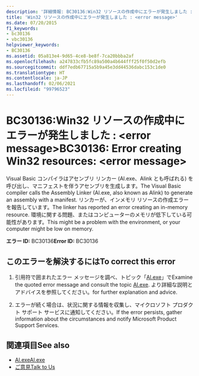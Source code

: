 ```yaml
---
description: '詳細情報: BC30136:Win32 リソースの作成中にエラーが発生しました : <error message>'
title: 'Win32 リソースの作成中にエラーが発生しました : <error message>'
ms.date: 07/20/2015
f1_keywords:
- bc30136
- vbc30136
helpviewer_keywords:
- BC30136
ms.assetid: 05a813e4-9d65-4ce8-be8f-7ca20bbba2af
ms.openlocfilehash: a247833cfb5fc89a500a4b644fff25f0f50d2efb
ms.sourcegitcommit: ddf7edb67715a5b9a45e3dd44536dabc153c1de0
ms.translationtype: HT
ms.contentlocale: ja-JP
ms.lasthandoff: 02/06/2021
ms.locfileid: "99796523"
---
```

# <a name="bc30136-error-creating-win32-resources-error-message"></a><span data-ttu-id="0fe8a-103">BC30136:Win32 リソースの作成中にエラーが発生しました : \<error message></span><span class="sxs-lookup"><span data-stu-id="0fe8a-103">BC30136: Error creating Win32 resources: \<error message></span></span>

<span data-ttu-id="0fe8a-104">Visual Basic コンパイラはアセンブリ リンカー (Al.exe、Alink とも呼ばれる) を呼び出し、マニフェストを伴うアセンブリを生成します。</span><span class="sxs-lookup"><span data-stu-id="0fe8a-104">The Visual Basic compiler calls the Assembly Linker (Al.exe, also known as Alink) to generate an assembly with a manifest.</span></span> <span data-ttu-id="0fe8a-105">リンカーが、インメモリ リソースの作成エラーを報告しています。</span><span class="sxs-lookup"><span data-stu-id="0fe8a-105">The linker has reported an error creating an in-memory resource.</span></span> <span data-ttu-id="0fe8a-106">環境に関する問題、またはコンピューターのメモリが低下している可能性があります。</span><span class="sxs-lookup"><span data-stu-id="0fe8a-106">This might be a problem with the environment, or your computer might be low on memory.</span></span>

 <span data-ttu-id="0fe8a-107">**エラー ID:** BC30136</span><span class="sxs-lookup"><span data-stu-id="0fe8a-107">**Error ID:** BC30136</span></span>

## <a name="to-correct-this-error"></a><span data-ttu-id="0fe8a-108">このエラーを解決するには</span><span class="sxs-lookup"><span data-stu-id="0fe8a-108">To correct this error</span></span>

1. <span data-ttu-id="0fe8a-109">引用符で囲まれたエラー メッセージを調べ、トピック「[Al.exe](../../../framework/tools/al-exe-assembly-linker.md)」で</span><span class="sxs-lookup"><span data-stu-id="0fe8a-109">Examine the quoted error message and consult the topic [Al.exe](../../../framework/tools/al-exe-assembly-linker.md).</span></span> <span data-ttu-id="0fe8a-110">より詳細な説明とアドバイスを参照してください。</span><span class="sxs-lookup"><span data-stu-id="0fe8a-110">for further explanation and advice.</span></span>

2. <span data-ttu-id="0fe8a-111">エラーが続く場合は、状況に関する情報を収集し、マイクロソフト プロダクト サポート サービスに通知してください。</span><span class="sxs-lookup"><span data-stu-id="0fe8a-111">If the error persists, gather information about the circumstances and notify Microsoft Product Support Services.</span></span>

## <a name="see-also"></a><span data-ttu-id="0fe8a-112">関連項目</span><span class="sxs-lookup"><span data-stu-id="0fe8a-112">See also</span></span>

- [<span data-ttu-id="0fe8a-113">Al.exe</span><span class="sxs-lookup"><span data-stu-id="0fe8a-113">Al.exe</span></span>](../../../framework/tools/al-exe-assembly-linker.md)
- [<span data-ttu-id="0fe8a-114">ご意見</span><span class="sxs-lookup"><span data-stu-id="0fe8a-114">Talk to Us</span></span>](/visualstudio/ide/feedback-options)
